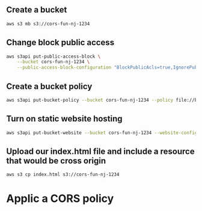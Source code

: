 ## Create a bucket

```sh
aws s3 mb s3://cors-fun-nj-1234
```
## Change block public access

```sh
aws s3api put-public-access-block \
    --bucket cors-fun-nj-1234 \
    --public-access-block-configuration "BlockPublicAcls=true,IgnorePublicAcls=true,BlockPublicPolicy=false,RestrictPublicBuckets=false"
```
## Create a bucket policy
```sh
aws s3api put-bucket-policy --bucket cors-fun-nj-1234 --policy file://bucket-policy.json
```
## Turn on static website hosting
```sh
aws s3api put-bucket-website --bucket cors-fun-nj-1234 --website-configuration file://website.json
```
## Upload our index.html file and include a resource that would be cross origin 
```sh
aws s3 cp index.html s3://cors-fun-nj-1234
```

# Applic a CORS policy
```sh

```